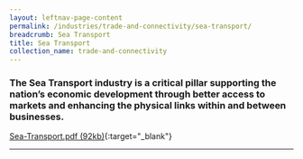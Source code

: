```yaml
---
layout: leftnav-page-content
permalink: /industries/trade-and-connectivity/sea-transport/
breadcrumb: Sea Transport
title: Sea Transport
collection_name: trade-and-connectivity
---
```


### The Sea Transport industry is a critical pillar supporting the nation’s economic development through better access to markets and enhancing the physical links within and between businesses.

[Sea-Transport.pdf (92kb)](/images/PDF/Trade-and-Connectivity/Sea-Transport.pdf){:target="_blank"}

---
